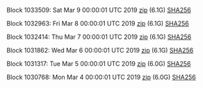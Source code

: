 Block 1033509: Sat Mar  9 00:00:01 UTC 2019 [zip](https://dash-bootstrap.ams3.digitaloceanspaces.com/mainnet/2019-03-09/bootstrap.dat.zip) (6.1G) [SHA256](https://dash-bootstrap.ams3.digitaloceanspaces.com/mainnet/2019-03-09/sha256.txt)

Block 1032963: Fri Mar  8 00:00:01 UTC 2019 [zip](https://dash-bootstrap.ams3.digitaloceanspaces.com/mainnet/2019-03-08/bootstrap.dat.zip) (6.1G) [SHA256](https://dash-bootstrap.ams3.digitaloceanspaces.com/mainnet/2019-03-08/sha256.txt)

Block 1032414: Thu Mar  7 00:00:01 UTC 2019 [zip](https://dash-bootstrap.ams3.digitaloceanspaces.com/mainnet/2019-03-07/bootstrap.dat.zip) (6.1G) [SHA256](https://dash-bootstrap.ams3.digitaloceanspaces.com/mainnet/2019-03-07/sha256.txt)

Block 1031862: Wed Mar  6 00:00:01 UTC 2019 [zip](https://dash-bootstrap.ams3.digitaloceanspaces.com/mainnet/2019-03-06/bootstrap.dat.zip) (6.1G) [SHA256](https://dash-bootstrap.ams3.digitaloceanspaces.com/mainnet/2019-03-06/sha256.txt)

Block 1031317: Tue Mar  5 00:00:01 UTC 2019 [zip](https://dash-bootstrap.ams3.digitaloceanspaces.com/mainnet/2019-03-05/bootstrap.dat.zip) (6.0G) [SHA256](https://dash-bootstrap.ams3.digitaloceanspaces.com/mainnet/2019-03-05/sha256.txt)

Block 1030768: Mon Mar  4 00:00:01 UTC 2019 [zip](https://dash-bootstrap.ams3.digitaloceanspaces.com/mainnet/2019-03-04/bootstrap.dat.zip) (6.0G) [SHA256](https://dash-bootstrap.ams3.digitaloceanspaces.com/mainnet/2019-03-04/sha256.txt)
